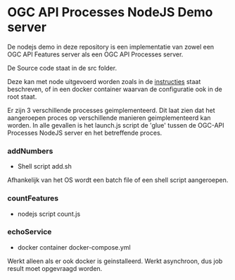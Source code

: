 # OGC API Processes NodeJS Demo server


De nodejs demo in deze repository is een implementatie van zowel een OGC API Features server als een OGC API Processes server.

De Source code staat in de src folder.

Deze kan met node uitgevoerd worden zoals in de [instructies](./../../README.md) staat beschreven, of in een docker container waarvan de configuratie ook in de root staat.

Er zijn 3 verschillende processes geimplementeerd.
Dit laat zien dat het aangeroepen proces op verschillende manieren geimplementeerd kan worden. In alle gevallen is het launch.js script de 'glue' tussen de OGC-API Processes NodeJS server en het betreffende proces. 

### addNumbers
- Shell script add.sh

Afhankelijk van het OS wordt een batch file of een shell script aangeroepen.

### countFeatures
- nodejs script count.js

### echoService
- docker container docker-compose.yml

Werkt alleen als er ook docker is geinstalleerd. Werkt asynchroon, dus job result moet opgevraagd worden.

